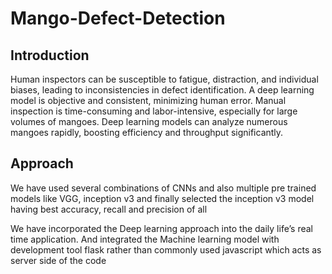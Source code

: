 # Mango-Defect-Detection
## Introduction
Human inspectors can be susceptible to
 fatigue, distraction, and individual biases,
 leading to inconsistencies in defect
 identification. A deep learning model is
 objective and consistent, minimizing
 human error.
 Manual inspection is time-consuming and
 labor-intensive, especially for large
 volumes of mangoes. Deep learning models
 can analyze numerous mangoes rapidly,
 boosting efficiency and throughput
 significantly.

## Approach
We have used several combinations of CNNs and also multiple pre trained models like VGG, inception v3 and finally selected the 
inception v3 model having best accuracy, recall and precision of all

We have incorporated the Deep learning approach into the daily life’s real time application. And integrated the Machine learning model with development tool flask rather than commonly used javascript which acts as server side of the code
